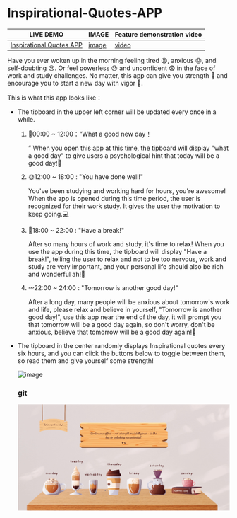 # Inspirational-Quotes-APP

| LIVE DEMO                                                    | IMAGE                                                        | Feature demonstration video |
| ------------------------------------------------------------ | ------------------------------------------------------------ | --------------------------- |
| [Inspirational Quotes APP](https://inspirationalquotesmr.netlify.app/) | [image](https://github.com/maronggithub/Inspirational-Quotes-APP/blob/main/document/image.png) | [video](https://youtu.be/3KRQhQXLDt8?si=7EsGLNlR6bNSHcsO)      |

Have you ever woken up in the morning feeling tired​ :tired_face:, anxious​ :worried:, and self-doubting :cry:. Or feel powerless :disappointed: and unconfident​ :fearful: in the face of work and study challenges. No matter, this app can give you strength​ :muscle: and encourage you to start a new day with vigor​ :star2:.

This is what this app looks like：

- The tipboard in the upper left corner will be updated every once in a while.

  1. :city_sunrise:00:00 ~ 12:00：“What a good new day！

     ” When you open this app at this time, the tipboard will display "what a good day" to give users a psychological hint that today will be a good day!:tada:

  2. :sun_with_face:12:00 ~ 18:00 : "You have done well!"

     You've been studying and working hard for hours, you're awesome! When the app is opened during this time period, the user is recognized for their work study. It gives the user the motivation to keep going.:computer:

  3. :sunrise:18:00 ~ 22:00 : "Have a break!"

     After so many hours of work and study, it's time to relax! When you use the app during this time, the  tipboard  will display "Have a break!", telling the user to relax and not to be too nervous, work and study are very important, and your personal life should also be rich and wonderful ah!:beer:

  4. :zzz:22:00 ~ 24:00 : "Tomorrow is another good day!"

     After a long day, many people will be anxious about tomorrow's work and life, please relax and believe in yourself, "Tomorrow is another good day!", use this app near the end of the day, it will prompt you that tomorrow will be a good day again, so don't worry, don't be anxious, believe that tomorrow will be a good day again!:rainbow:

- The tipboard in the center randomly displays Inspirational quotes every six hours, and you can click the buttons below to toggle between them, so read them and give yourself some strength!

  ![image](https://github.com/maronggithub/Inspirational-Quotes-APP/blob/main/document/image.png)

   ### git
   ![image](https://github.com/maronggithub/Inspirational-Quotes-APP/blob/main/document/1.gif)

  
